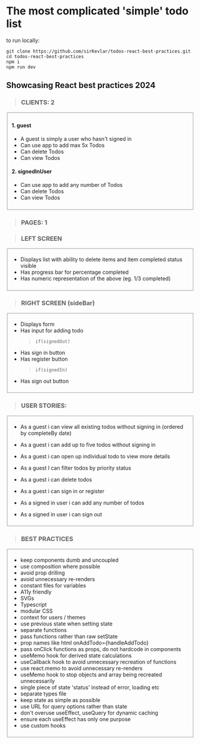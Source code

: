 # The most complicated 'simple' todo list

to run locally:
```
git clone https://github.com/sirKevlar/todos-react-best-practices.git
cd todos-react-best-practices 
npm i 
npm run dev
```

## Showcasing React best practices 2024

> ### CLIENTS: 2

<fieldset>

#### 1. guest

- A guest is simply a user who hasn't signed in
- Can use app to add max 5x Todos
- Can delete Todos
- Can view Todos

#### 2. signedInUser

- Can use app to add any number of Todos
- Can delete Todos
- Can view Todos

</fieldset>

> ### PAGES: 1

> ### LEFT SCREEN

<fieldset>

- Displays list with ability to delete items and item completed status visible
- Has progress bar for percentage completed
- Has numeric representation of the above (eg. 1/3 completed)

</fieldset>

> ### RIGHT SCREEN (sideBar)

<fieldset>

- Displays form
- Has input for adding todo
  > `if(signedOut)`
- Has sign in button
- Has register button
  > `if(signedIn)`
- Has sign out button

</fieldset>

> ### USER STORIES:

<fieldset>

- As a guest i can view all existing todos without signing in (ordered by completeBy date)
- As a guest i can add up to five todos without signing in
- As a guest i can open up individual todo to view more details
- As a guest I can filter todos by priority status
- As a guest i can delete todos
- As a guest i can sign in or register

- As a signed in user i can add any number of todos
- As a signed in user i can sign out

</fieldset>

> ### BEST PRACTICES

<fieldset>

- keep components dumb and uncoupled
- use composition where possible
- avoid prop drilling
- avoid unnecessary re-renders
- constant files for variables
- A11y friendly
- SVGs
- Typescript
- modular CSS
- context for users / themes
- use previous state when setting state
- separate functions
- pass functions rather than raw setState
- prop names like html onAddTodo={handleAddTodo}
- pass onClick functions as props, do not hardcode in components
- useMemo hook for derived state calculations
- useCallback hook to avoid unnecessary recreation of functions
- use react.memo to avoid unnecessary re-renders
- useMemo hook to stop objects and array being recreated unnecessarily
- single piece of state 'status' instead of error, loading etc
- separate types file
- keep state as simple as possible
- use URL for query options rather than state
- don't overuse useEffect, useQuery for dynamic caching
- ensure each useEffect has only one purpose
- use custom hooks

</fieldset>
